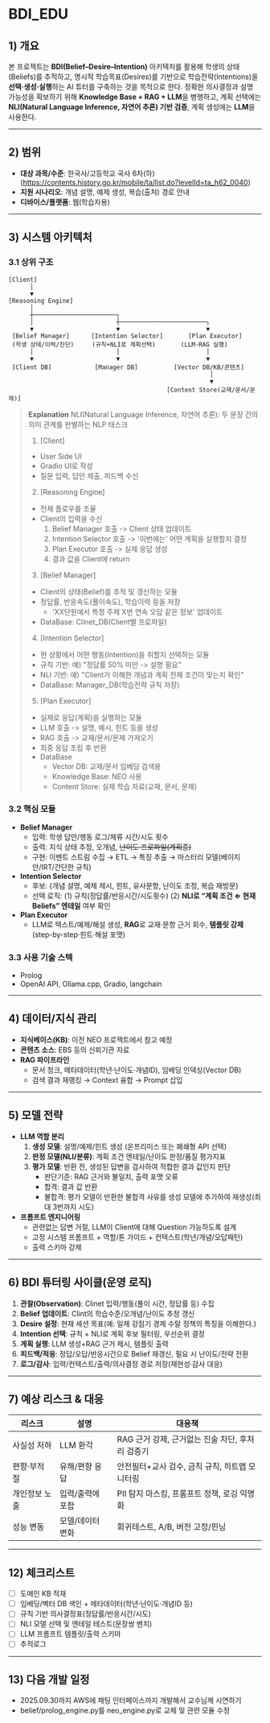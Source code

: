 # BDI_EDU

## 1) 개요
본 프로젝트는 **BDI(Belief–Desire–Intention)** 아키텍처를 활용해 학생의 상태(Beliefs)를 추적하고, 명시적 학습목표(Desires)를 기반으로 학습전략(Intentions)을 **선택·생성·실행**하는 AI 튜터를 구축하는 것을 목적으로 한다.
정확한 의사결정과 설명 가능성을 확보하기 위해 **Knowledge Base + RAG + LLM**을 병행하고, 계획 선택에는 **NLI(Natural Language Inference, 자연어 추론) 기반 검증**, 계획 생성에는 **LLM**을 사용한다.

---

## 2) 범위
- **대상 과목/수준**: 한국사/고등학교 국사 6차(하)(https://contents.history.go.kr/mobile/ta/list.do?levelId=ta_h62_0040)
- **지원 시나리오**: 개념 설명, 예제 생성, 복습(출처) 경로 안내
- **디바이스/플랫폼**: 웹(학습자용)

---

## 3) 시스템 아키텍처

### 3.1 상위 구조
```
[Client]
      │
      ▼
[Reasoning Engine]
      │
      ┼───────────────────────┐
      │                       ┼────────────────────────┐
      ▼                       ▼                        ▼
 [Belief Manager]      [Intention Selector]       [Plan Executor]
 (학생 상태/이력/진단)     (규칙+NLI로 계획선택)       (LLM·RAG 실행)
      │                       │                        │
      ▼                       ▼                        ▼
 [Client DB]            [Manager DB]          [Vector DB/KB/콘텐츠]
                                                        │
                                                        ▼
                                            [Content Store(교재/문서/문제)]
```
> **Explanation**
> NLI(Natural Language Inference, 자연어 추론): 두 문장 간의 의미 관계를 판별하는 NLP 태스크
>
> 1. [Client]
> - User Side UI
> - Gradio UI로 작성
> - 질문 입력, 답안 제출, 피드백 수신
>
> 2. [Reasoning Engine]
> - 전체 플로우를 조율
> - Client의 입력을 수신
>   1. Belief Manager 호출 -> Client 상태 업데이트
>   2. Intention Selector 호출 -> '이번에는' 어떤 계획을 실행할지 결정
>   3. Plan Executor 호출 -> 실제 응답 생성
>   4. 결과 값을 Client에 return
>
> 3. [Belief Manager]
> - Client의 상태(Belief)를 추적 및 갱신하는 모듈
> - 정답률, 반응속도(풀이속도), 학습이력 등을 저장
>   - 'XX단원에서 특정 주제 X번 연속 오답 같은 정보' 업데이트
> - DataBase: Clinet_DB(Client별 프로파일)
>
> 4. [Intention Selector]
> - 현 상황에서 어떤 행동(Intention)을 취할지 선택하는 모듈
> - 규칙 기반: 예) "정답률 50% 미만 -> 설명 필요"
> - NLI 기반: 예) "Client가 이해한 개념과 계획 전제 조건이 맞는지 확인"
> - DataBase: Manager_DB(학습전략 규칙 저장)
>
> 5. [Plan Executor]
> - 실제로 응답(계획)을 실행하는 모듈
> - LLM 호출 -> 설명, 예시, 힌트 등을 생성
> - RAG 호출 -> 교재/문서/문제 가져오기
> - 최종 응답 조립 후 반환
> - DataBase
>   - Vector DB: 교재/문서 임베딩 검색용
>   - Knowledge Base: NEO 사용
>   - Content Store: 실제 학습 자료(교재, 문서, 문제)

### 3.2 핵심 모듈
- **Belief Manager**
  - 입력: 학생 답안/행동 로그/체류 시간/시도 횟수
  - 출력: 지식 상태 추정, 오개념, ~~난이도 프로파일(계획중)~~
  - 구현: 이벤트 스트림 수집 → ETL → 특징 추출 → 마스터리 모델(베이지안/IRT/간단한 규칙)
- **Intention Selector**
  - 후보: {개념 설명, 예제 제시, 힌트, 유사문항, 난이도 조정, 복습 재방문}
  - 선택 로직: (1) 규칙(정답률/반응시간/시도횟수) (2) **NLI로 “계획 조건 ⇐ 현재 Beliefs” 엔테일** 여부 확인
- **Plan Executor**
  - LLM로 텍스트/예제/해설 생성, **RAG**로 교재·문항 근거 회수, **템플릿 강제**(step-by-step·힌트·해설 포맷)

### 3.3 사용 기술 스텍
- Prolog
- OpenAI API, Ollama.cpp, Gradio, langchain

---

## 4) 데이터/지식 관리

- **지식베이스(KB)**: 이전 NEO 프로젝트에서 참고 예정
- **콘텐츠 소스**: EBS 등의 신뢰기관 자료
- **RAG 파이프라인**
  - 문서 청크, 메타데이터(학년·난이도·개념ID), 임베딩 인덱싱(Vector DB)
  - 검색 결과 재랭킹 → Context 융합 → Prompt 삽입

---

## 5) 모델 전략

- **LLM 역할 분리**
  1) **생성 모델**: 설명/예제/힌트 생성 (온프리미스 또는 폐쇄형 API 선택)
  2) **판정 모델(NLI/분류)**: 계획 조건 엔테일/난이도 판정/품질 평가지표
  3) **평가 모델**: 반환 전, 생성된 답변을 검사하여 적합한 결과 값인지 판단
     - 판단기준: RAG 근거와 불일치, 출력 포맷 오류
     - 합격: 결과 값 반환
     - 불합격: 평가 모델이 반환한 불합격 사유를 생성 모델에 추가하여 재생성(최대 3번까지 시도)
- **프롬프트 엔지니어링**
  - 관련없는 답변 거절, LLM이 Client에 대해 Question 가능하도록 설계
  - 고정 시스템 프롬프트 + 역할/톤 가이드 + 컨텍스트(학년/개념/오답패턴)
  - 출력 스키마 강제

---

## 6) BDI 튜터링 사이클(운영 로직)

1. **관찰(Observation)**: Clinet 입력/행동(풀이 시간, 정답률 등) 수집  
2. **Belief 업데이트**: Clint의 학습수준/오개념/난이도 추정 갱신  
3. **Desire 설정**: 현재 세션 목표(예: 일제 강점기 경제 수탈 정책의 특징을 이해한다.)  
4. **Intention 선택**: 규칙 + NLI로 계획 후보 필터링, 우선순위 결정  
5. **계획 실행**: LLM 생성+RAG 근거 제시, 템플릿 출력  
6. **피드백/적응**: 정답/오답/반응시간으로 Belief 재갱신, 필요 시 난이도/전략 전환 
7. **로그/감사**: 입력/컨텍스트/출력/의사결정 경로 저장(재현성·감사 대응)

---

## 7) 예상 리스크 & 대응

| 리스크        | 설명             | 대응책                                           |
| ------------- | ---------------- | ------------------------------------------------ |
| 사실성 저하   | LLM 환각         | RAG 근거 강제, 근거없는 진술 차단, 후처리 검증기 |
| 편향·부적절   | 유해/편향 응답   | 안전필터+교사 검수, 금칙 규칙, 히트맵 모니터링   |
| 개인정보 노출 | 입력/출력에 포함 | PII 탐지 마스킹, 프롬프트 정책, 로깅 익명화      |
| 성능 변동     | 모델/데이터 변화 | 회귀테스트, A/B, 버전 고정/핀닝                  |

---

## 12) 체크리스트

- [ ] 도메인 KB 적재  
- [ ] 임베딩/벡터 DB 색인 + 메타데이터(학년·난이도·개념ID 등)  
- [ ] 규칙 기반 의사결정표(정답률/반응시간/시도)  
- [ ] NLI 모델 선택 및 엔테일 테스트(문장쌍 벤치)  
- [ ] LLM 프롬프트 템플릿/출력 스키마
- [ ] 추적로그

---

## 13) 다음 개발 일정
- 2025.09.30까지 AWS에 채팅 인터페이스까지 개발해서 교수님께 시연하기
- belief/prolog_engine.py를 neo_engine.py로 교체 및 관련 모듈 수정
